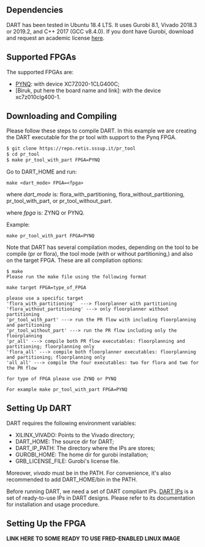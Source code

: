 
## Dependencies

DART has been tested in Ubuntu 18.4 LTS. It uses Gurobi 8.1, Vivado 2018.3 or 2019.2, and C++ 2017 (GCC v8.4.0). If you dont have Gurobi, download and request an academic license [here](https://www.gurobi.com/downloads/).

## Supported FPGAs

The supported FPGAs are:

 - [PYNQ](https://www.xilinx.com/support/university/boards-portfolio/xup-boards/XUPPYNQ.html): with device XC7Z020-1CLG400C;
 - [Biruk, put here the board name and link]: with the device xc7z010clg400-1.


## Downloading and Compiling


Please follow these steps to compile DART. In this example we are creating the DART executable for the pr tool with support to the Pynq FPGA.

```bash
$ git clone https://repo.retis.sssup.it/pr_tool
$ cd pr_tool
$ make pr_tool_with_part FPGA=PYNQ
```

Go to DART_HOME and run:

```
make <dart_mode> FPGA=<fpga>
```

where *dart_mode* is: flora_with_partitioning, flora_without_partitioning, pr_tool_with_part, or pr_tool_without_part.

where *fpga* is: ZYNQ or PYNQ.

Example:

```
make pr_tool_with_part FPGA=PYNQ
```


Note that DART has several compilation modes, depending on the tool to be compile (pr or flora), the tool mode (with or without partitioning,) and also on the target FPGA. These are all compilation options:


```
$ make 
Please run the make file using the following format

make target FPGA=type_of_FPGA

please use a specific target 
'flora_with_partitioning'  ---> floorplanner with partitioning
'flora_without_partitioning' ---> only floorplanner without partitioning
'pr_tool_with_part' ---> run the PR flow with including floorplanning and partitioning
'pr_tool_without_part' ---> run the PR flow including only the floorplanning
'pr_all' ---> compile both PR flow executables: floorplanning and partitioning; floorplanning only
'flora_all' ---> compile both floorplanner executables: floorplanning and partitioning; floorplanning only
'all_all' ---> compile the four executables: two for flora and two for the PR flow
 
for type of FPGA please use ZYNQ or PYNQ
 
For example make pr_tool_with_part FPGA=PYNQ
```

## Setting Up DART

DART requires the following environment variables:

 - XILINX_VIVADO: Points to the Vivado directory;
 - DART_HOME: The source dir for DART;
 - DART_IP_PATH: The directory where the IPs are stores;
 - GUROBI_HOME: The home dir for gurobi installation;
 - GRB_LICENSE_FILE: Gurobi's license file.

Moreover, *vivado* must be in the PATH. For convenience, it's also recommended to add DART_HOME/bin in the PATH.

Before running DART, we need a set of DART compliant IPs. [DART IPs](https://gitlab.retis.santannapisa.it/a.amory/dart_ips) is a set of ready-to-use IPs in DART designs. Please refer to its documentation for installation and usage procedure.

## Setting Up the FPGA

**LINK HERE TO SOME READY TO USE FRED-ENABLED LINUX IMAGE**


